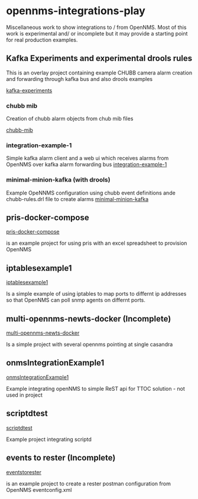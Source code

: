 # opennms-integrations-play
Miscellaneous work to show integrations to / from OpenNMS.
Most of this work is experimental and/ or incomplete but it may provide a starting point for real production examples.

## Kafka Experiments and experimental drools rules
This is an overlay project containing example CHUBB camera alarm creation and forwarding through kafka bus and also drools examples

[kafka-experiments](../main/kafka-experiments)

### chubb mib 
Creation of chubb alarm objects from chub mib files

[chubb-mib](../main/kafka-experiments/chubb-mib) 

### integration-example-1
Simple kafka alarm client and a web ui which receives alarms from OpenNMS over kafka alarm forwarding bus
[integration-example-1](../opennms-integrations-play/kafka-experiments/integration-example-1) 

### minimal-minion-kafka  (with drools)
Example OpeNNMS configuration using chubb event definitions ande chubb-rules.drl file to create alarms
[minimal-minion-kafka](../opennms-integrations-play/kafka-experiments/minimal-minion-kafka) 

## pris-docker-compose
[pris-docker-compose](../main/pris-docker-compose) 

is an example project for using pris with an excel spreadsheet to provision OpenNMS

## iptablesexample1
[iptablesexample1](../main/iptablesexample1)

Is a simple example of using iptables to map ports to differnt ip addresses so that OpenNMS can poll snmp agents on differnt ports.

## multi-opennms-newts-docker (Incomplete)
[multi-opennms-newts-docker](../main/multi-opennms-newts-docker)

Is a simple project with several opennms pointing at single casandra

## onmsIntegrationExample1 
[onmsIntegrationExample1](../main/onmsIntegrationExample1)

Example integrating openNMS to simple ReST api for TTOC solution - not used in project


## scriptdtest
[scriptdtest](../main/scriptdtest)

Example project integrating scriptd


## events to rester (Incomplete)
[eventstorester](../main/eventstorester)

is an example project to create a rester postman configuration from OpenNMS eventconfig.xml





